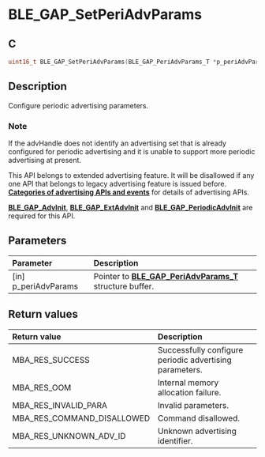 # BLE_GAP_SetPeriAdvParams

## C

```c
uint16_t BLE_GAP_SetPeriAdvParams(BLE_GAP_PeriAdvParams_T *p_periAdvParams);
```

## Description

Configure periodic advertising parameters.

### Note

If the advHandle does not identify an advertising set that is already
configured for periodic advertising and it is unable to support more periodic advertising at present.

This API belongs to extended advertising feature. It will be disallowed if any one API that belongs to legacy advertising feature is issued before. **[Categories of advertising APIs and events](GUID-6250C306-2D62-4631-A4F9-616BBCCC48AC.md)** for details of advertising APIs.

**[BLE_GAP_AdvInit](GUID-00582C15-26DA-41D8-8125-1FDD13BCF632.md)**, **[BLE_GAP_ExtAdvInit](GUID-D2DBC15F-67D6-431E-9D69-DAE11D195641.md)** and **[BLE_GAP_PeriodicAdvInit](GUID-C9EB9250-301A-4F4B-A0ED-72D06DD09FB4.md)** are required for this API.

## Parameters

|Parameter|Description|
|:---|:---|
|\[in\] p_periAdvParams|Pointer to **[BLE_GAP_PeriAdvParams_T](GUID-2976F9E6-16CC-4436-A470-2D9601E97CC6.md)** structure buffer.|

## Return values

|Return value|Description|
|:---|:---|
MBA_RES_SUCCESS|Successfully configure periodic advertising parameters.|
MBA_RES_OOM|Internal memory allocation failure.|
MBA_RES_INVALID_PARA|Invalid parameters.|
MBA_RES_COMMAND_DISALLOWED|Command disallowed.|
MBA_RES_UNKNOWN_ADV_ID|Unknown advertising identifier.|
